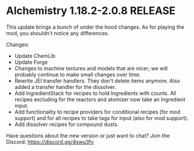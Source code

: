 # Alchemistry 1.18.2-2.0.8 RELEASE

This update brings a bunch of under the hood changes. As for playing the mod, you shouldn't notice any differences.

Changes:
- Update ChemLib
- Update Forge
- Changes to machine textures and models that are nicer; we will probably continue to make small changes over time.
- Rewrite JEI transfer handlers. They don't delete items anymore. Also added a transfer handler for the dissolver.
- Add IngredientStack for recipes to hold Ingredients with counts. All recipes excluding for the reactors and atomizer now take an Ingredient input.
- Add functionality to recipe providers for conditional recipes (for mod support) and for all recipes to take tags for input (also for mod support).
- Add dissolver recipes for compound dusts.

Have questions about the new version or just want to chat? Join the Discord: https://discord.gg/4swu3fy